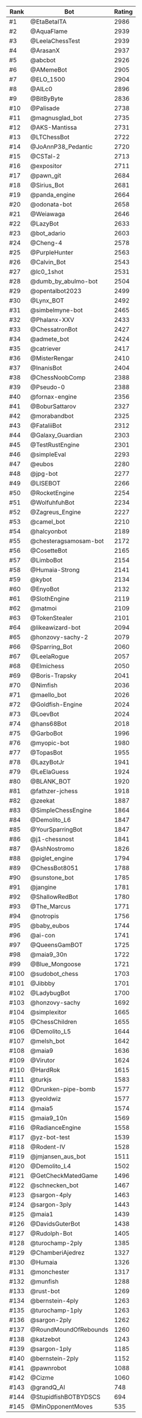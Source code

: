 Rank|Bot|Rating
---|---|---
#1|@EtaBetaITA|2986
#2|@AquaFlame|2939
#3|@LeelaChessTest|2939
#4|@ArasanX|2937
#5|@abcbot|2926
#6|@AMemeBot|2905
#7|@ELO_1500|2904
#8|@AILc0|2896
#9|@BitByByte|2836
#10|@Palisade|2738
#11|@magnusglad_bot|2735
#12|@AKS-Mantissa|2731
#13|@LTChessBot|2722
#14|@JoAnnP38_Pedantic|2720
#15|@CSTal-2|2713
#16|@expositor|2711
#17|@pawn_git|2684
#18|@Sirius_Bot|2681
#19|@panda_engine|2664
#20|@odonata-bot|2658
#21|@Weiawaga|2646
#22|@LazyBot|2633
#23|@bot_adario|2603
#24|@Cheng-4|2578
#25|@PurpleHunter|2563
#26|@Calvin_Bot|2543
#27|@lc0_1shot|2531
#28|@dumb_by_abulmo-bot|2504
#29|@opentalbot2023|2499
#30|@Lynx_BOT|2492
#31|@simbelmyne-bot|2465
#32|@Phalanx-XXV|2433
#33|@ChessatronBot|2427
#34|@admete_bot|2424
#35|@catriever|2417
#36|@MisterRengar|2410
#37|@InanisBot|2404
#38|@ChessNoobComp|2388
#39|@Pseudo-0|2388
#40|@fornax-engine|2356
#41|@BoburSattarov|2327
#42|@morabandbot|2325
#43|@FataliiBot|2312
#44|@Galaxy_Guardian|2303
#45|@TestRustEngine|2301
#46|@simpleEval|2293
#47|@eubos|2280
#48|@jpg-bot|2277
#49|@LISEBOT|2266
#50|@RocketEngine|2254
#51|@WolfuhfuhBot|2234
#52|@Zagreus_Engine|2227
#53|@camel_bot|2210
#54|@halcyonbot|2189
#55|@chesteragsamosam-bot|2172
#56|@CosetteBot|2165
#57|@LimboBot|2154
#58|@Humaia-Strong|2141
#59|@kybot|2134
#60|@EnyoBot|2132
#61|@SlothEngine|2119
#62|@matmoi|2109
#63|@TokenStealer|2101
#64|@likeawizard-bot|2094
#65|@honzovy-sachy-2|2079
#66|@Sparring_Bot|2060
#67|@LeelaRogue|2057
#68|@Elmichess|2050
#69|@Boris-Trapsky|2041
#70|@Nimfish|2036
#71|@maello_bot|2026
#72|@Goldfish-Engine|2024
#73|@LoevBot|2024
#74|@hans68Bot|2018
#75|@GarboBot|1996
#76|@myopic-bot|1980
#77|@TopasBot|1955
#78|@LazyBotJr|1941
#79|@LeElaGuess|1924
#80|@BLANK_BOT|1920
#81|@fathzer-jchess|1918
#82|@zeekat|1887
#83|@SimpleChessEngine|1864
#84|@Demolito_L6|1847
#85|@YourSparringBot|1847
#86|@j1-chessnost|1841
#87|@AshNostromo|1826
#88|@piglet_engine|1794
#89|@ChessBot8051|1788
#90|@sunstone_bot|1785
#91|@jangine|1781
#92|@ShallowRedBot|1780
#93|@The_Marcus|1771
#94|@notropis|1756
#95|@baby_eubos|1744
#96|@ai-con|1741
#97|@QueensGamBOT|1725
#98|@maia9_30n|1722
#99|@Blue_Mongoose|1721
#100|@sudobot_chess|1703
#101|@Jibbby|1701
#102|@LadybugBot|1700
#103|@honzovy-sachy|1692
#104|@simplexitor|1665
#105|@ChessChildren|1655
#106|@Demolito_L5|1644
#107|@melsh_bot|1642
#108|@maia9|1636
#109|@Virutor|1624
#110|@HardRok|1615
#111|@turkjs|1583
#112|@Drunken-pipe-bomb|1577
#113|@yeoldwiz|1577
#114|@maia5|1574
#115|@maia9_10n|1569
#116|@RadianceEngine|1558
#117|@yz-bot-test|1539
#118|@Rodent-IV|1528
#119|@jmjansen_aus_bot|1511
#120|@Demolito_L4|1502
#121|@GetCheckMatedGame|1496
#122|@schnecken_bot|1467
#123|@sargon-4ply|1463
#124|@sargon-3ply|1443
#125|@maia1|1439
#126|@DavidsGuterBot|1438
#127|@Rudolph-Bot|1405
#128|@turochamp-2ply|1385
#129|@ChamberiAjedrez|1327
#130|@Humaia|1326
#131|@monchester|1317
#132|@munfish|1288
#133|@rust-bot|1269
#134|@bernstein-4ply|1263
#135|@turochamp-1ply|1263
#136|@sargon-2ply|1262
#137|@RoundMoundOfRebounds|1260
#138|@katzebot|1243
#139|@sargon-1ply|1185
#140|@bernstein-2ply|1152
#141|@pawnrobot|1088
#142|@Cizme|1060
#143|@grandQ_AI|748
#144|@StupidfishBOTBYDSCS|694
#145|@MinOpponentMoves|535
